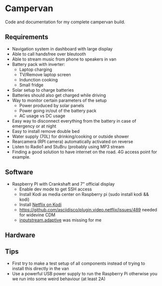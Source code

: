 # Campervan
Code and documentation for my complete campervan build.

## Requirements
* Navigation system in dashboard with large display
* Able to call handsfree over bleutooth
* Able to stream music from phone to speakers in van
* Battery pack with inverter:
  * Laptop charging
  * TV/Remove laptop screen
  * Indunction cooking
  * Small fridge
* Solar setup to charge batteries
* Batteries should also get charged while driving
* Way to monitor certain parameters of the setup
  * Power produced by solar panels
  * Power going in/out of the battery pack
  * AC usage vs DC usage
* Easy way to disconnect everything from the battery in case of emergency or at night
* Easy to install remove double bed
* Water supply (70L) for drinking/cooking or outside shower
* Rearcamera (RPI camera) automatically activated on reverse
* Listen to Radio1 and StuBru (probably using MP3 stream
* Finding a good solution to have internet on the road. 4G access point for example.

## Software
* Raspberry PI with Crankshaft and 7" official display
  * Enable dev mode to get SSH access
  * Install Kodi as media center on Raspberry pi (sudo install kodi && kodi)
  * Install [Netflix on Kodi](https://pimylifeup.com/raspberry-pi-netflix/)
   * https://github.com/asciidisco/plugin.video.netflix/issues/489 needed for widevine CDM
   * [inputstream.adaptive](https://forum.odroid.com/viewtopic.php?t=34076) was missing for me
  
## Hardware
  
## Tips
* First try to make a test setup of all components instead of trying to install this directly in the van
* Use a powerful USB power supply to run the Raspberry Pi otherwise you we run into some weird behaviour (at least 2A)
